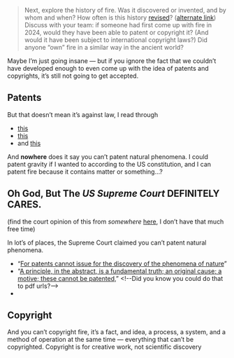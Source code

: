 > Next, explore the history of fire. Was it discovered or invented, and by whom and when? How often is this history [revised](https://www.history.com/news/human-ancestors-tamed-fire-earlier-than-thought)? ([alternate link](https://archive.is/a8cjb)) Discuss with your team: if someone had first come up with fire in 2024, would they have been able to patent or copyright it? (And would it have been subject to international copyright laws?) Did anyone “own” fire in a similar way in the ancient world?

Maybe I’m just going insane — but if you ignore the fact that we couldn’t have developed enough to even come up with the idea of patents and copyrights, it’s still not going to get accepted.

## Patents

But that doesn’t mean it’s against law, I read through

 - [this](https://www.govinfo.gov/content/pkg/USCODE-2011-title35/html/USCODE-2011-title35-partII-chap10-sec101.htm)
 - [this](https://www.govinfo.gov/content/pkg/USCODE-2011-title35/html/USCODE-2011-title35-partII-chap10-sec102.htm)
 - and [this](https://www.govinfo.gov/content/pkg/USCODE-2011-title35/html/USCODE-2011-title35-partII-chap10-sec103.htm)

And **nowhere** does it say you can’t patent natural phenomena. I could patent gravity if I wanted to according to the US constitution, and I can patent fire because it contains matter or something...?

## Oh God, But The ***US Supreme Court* DEFINITELY CARES**.

(find the court opinion of this from *somewhere* [here](https://www.supremecourt.gov/opinions/slipopinion/24), I don’t have that much free time)

In lot’s of places, the Supreme Court claimed you can’t patent natural phenomena.

 - “[For patents cannot issue for the discovery of the phenomena of nature](https://www.law.cornell.edu/supremecourt/text/333/127#p4)”
 - “[A principle, in the abstract, is a fundamental truth; an original cause; a motive; these cannot be patented,](https://tile.loc.gov/storage-services/service/ll/usrep/usrep055/usrep055156/usrep055156.pdf#page=**20**)” <!--Did you know you could do that to pdf urls?-->
 - 


## Copyright

And you can’t copyright fire, it’s a fact, and idea, a process, a system, and a method of operation at the same time — everything that can’t be copyrighted. Copyright is for creative work, not scientific discovery
